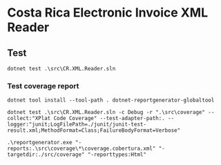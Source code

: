 # Costa Rica Electronic Invoice XML Reader

## Test
```shell
dotnet test .\src\CR.XML.Reader.sln
```

### Test coverage report
```shell
dotnet tool install --tool-path . dotnet-reportgenerator-globaltool

dotnet test .\src\CR.XML.Reader.sln -c Debug -r ".\src\coverage" --collect:"XPlat Code Coverage" --test-adapter-path:. --logger:"junit;LogFilePath=./junit/junit-test-result.xml;MethodFormat=Class;FailureBodyFormat=Verbose"

.\reportgenerator.exe "-reports:.\src\coverage\*\coverage.cobertura.xml" "-targetdir:./src/coverage" "-reporttypes:Html"
```